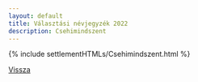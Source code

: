 ```yaml
---
layout: default
title: Választási névjegyzék 2022
description: Csehimindszent
---
```


{% include settlementHTMLs/Csehimindszent.html %}

[Vissza](./)